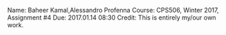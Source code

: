 Name:   Baheer Kamal,Alessandro Profenna
Course: CPS506, Winter 2017, Assignment #4
Due:    2017.01.14 08:30
Credit: This is entirely my/our own work.